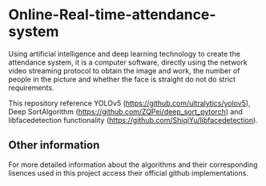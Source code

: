 # Online-Real-time-attendance-system
Using artificial intelligence and deep learning technology to create the attendance system, it is a computer software, directly using the network video streaming protocol to obtain the image and work, the number of people in the picture and whether the face is straight do not do strict requirements.

This repository reference YOLOv5 (https://github.com/ultralytics/yolov5), Deep SortAlgorithm (https://github.com/ZQPei/deep_sort_pytorch) and libfacedetection functionality (https://github.com/ShiqiYu/libfacedetection).

## Other information

For more detailed information about the algorithms and their corresponding lisences used in this project access their official github implementations.
